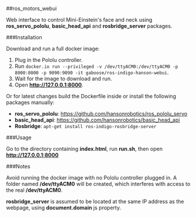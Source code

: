##ros_motors_webui

Web interface to control Mini-Einstein's face and neck using **ros_servo_pololu**, **basic_head_api** and **rosbridge_server** packages.

###Installation

Download and run a full docker image:

1. Plug in the Pololu controller.
2. Run `docker.io run --privileged -v /dev/ttyACM0:/dev/ttyACM0 -p 8000:8000 -p 9090:9090 -it gaboose/ros-indigo-hanson-webui`.
3. Wait for the image to download and run.
4. Open **http://127.0.0.1:8000**.

Or for latest changes build the Dockerfile inside or install the following packages manually:

+ **ros_servo_pololu**: https://github.com/hansonrobotics/ros_pololu_servo
+ **basic_head_api**: https://github.com/hansonrobotics/basic_head_api
+ **Rosbridge**: `apt-get install ros-indigo-rosbridge-server`

###Usage

Go to the directory containing **index.html**, run **run.sh**, then open **http://127.0.0.1:8000**

###Notes

Avoid running the docker image with no Pololu controller plugged in. A folder named **/dev/ttyACM0** will be created, which interferes with access to the real **/dev/ttyACM0**.

**rosbridge_server** is assumed to be located at the same IP address as the webpage, using **document.domain** js property.
